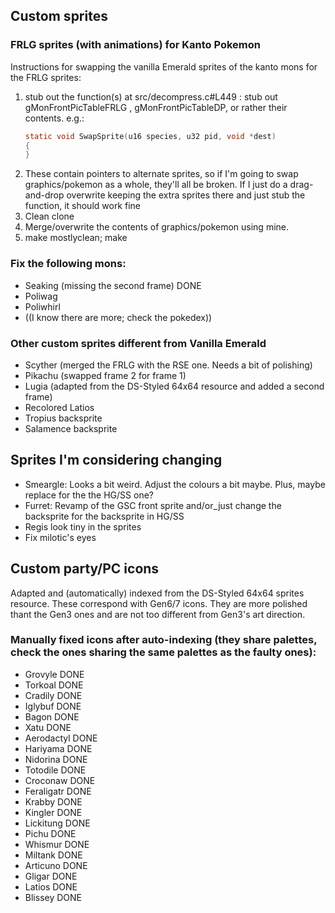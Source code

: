 
## Custom sprites
### FRLG sprites (with animations) for Kanto Pokemon

Instructions for swapping the vanilla Emerald sprites of the kanto mons for the FRLG sprites:
1. stub out the function(s) at src/decompress.c#L449 : stub out gMonFrontPicTableFRLG , gMonFrontPicTableDP, or rather their contents. e.g.:
     ```C
     static void SwapSprite(u16 species, u32 pid, void *dest)
     {
     }
     ```
2. These contain pointers to alternate sprites, so if I'm going to swap graphics/pokemon as a whole, they'll all be broken. If I just do a drag-and-drop overwrite keeping the extra sprites there and just stub the function, it should work fine
3. Clean clone
4. Merge/overwrite the contents of graphics/pokemon using mine.
5. make mostlyclean; make

### Fix the following mons:
 - Seaking (missing the second frame) DONE
 - Poliwag
 - Poliwhirl
 - ((I know there are more; check the pokedex))


### Other custom sprites different from Vanilla Emerald
 - Scyther (merged the FRLG with the RSE one. Needs a bit of polishing)
 - Pikachu (swapped frame 2 for frame 1)
 - Lugia (adapted from the DS-Styled 64x64 resource and added a second frame)
 - Recolored Latios
 - Tropius backsprite
 - Salamence backsprite

## Sprites I'm considering changing
 - Smeargle: Looks a bit weird. Adjust the colours a bit maybe. Plus, maybe replace for the the HG/SS one?
 - Furret: Revamp of the GSC front sprite and/or_just change the backsprite for the backsprite in HG/SS
 - Regis look tiny in the sprites
 - Fix milotic's eyes

## Custom party/PC icons
Adapted and (automatically) indexed from the DS-Styled 64x64 sprites resource. These correspond with Gen6/7 icons. They are more polished thant the Gen3 ones and are not too different from Gen3's art direction.

### Manually fixed icons after auto-indexing (they share palettes, check the ones sharing the same palettes as the faulty ones):
 - Grovyle DONE
 - Torkoal DONE
 - Cradily DONE
 - Iglybuf DONE
 - Bagon DONE
 - Xatu DONE
 - Aerodactyl DONE
 - Hariyama DONE
 - Nidorina DONE
 - Totodile DONE
 - Croconaw DONE
 - Feraligatr DONE
 - Krabby DONE
 - Kingler DONE
 - Lickitung DONE
 - Pichu DONE
 - Whismur DONE
 - Miltank DONE
 - Articuno DONE
 - Gligar DONE
 - Latios DONE
 - Blissey DONE